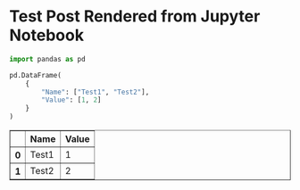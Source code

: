 # Test Post Rendered from Jupyter Notebook


```python
import pandas as pd
```


```python
pd.DataFrame(
    {
        "Name": ["Test1", "Test2"],
        "Value": [1, 2]
    }
)
```




<div>
<style scoped>
    .dataframe tbody tr th:only-of-type {
        vertical-align: middle;
    }

    .dataframe tbody tr th {
        vertical-align: top;
    }

    .dataframe thead th {
        text-align: right;
    }
</style>
<table border="1" class="dataframe">
  <thead>
    <tr style="text-align: right;">
      <th></th>
      <th>Name</th>
      <th>Value</th>
    </tr>
  </thead>
  <tbody>
    <tr>
      <th>0</th>
      <td>Test1</td>
      <td>1</td>
    </tr>
    <tr>
      <th>1</th>
      <td>Test2</td>
      <td>2</td>
    </tr>
  </tbody>
</table>
</div>


